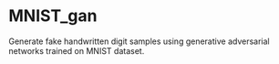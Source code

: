 # MNIST_gan
Generate fake handwritten digit samples using generative adversarial networks trained on MNIST dataset.

